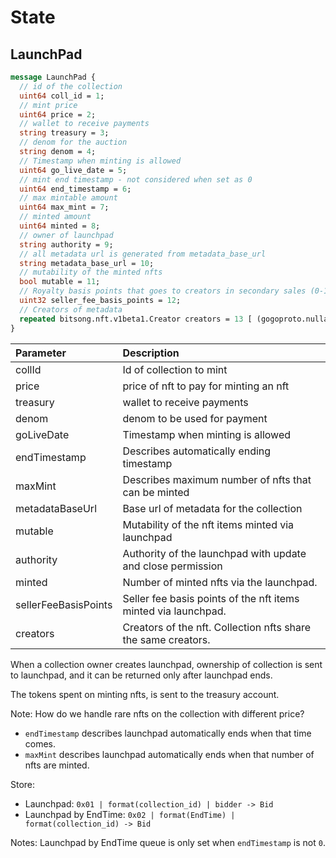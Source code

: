 # State

## LaunchPad

```protobuf
message LaunchPad {
  // id of the collection
  uint64 coll_id = 1;
  // mint price
  uint64 price = 2;
  // wallet to receive payments
  string treasury = 3;
  // denom for the auction
  string denom = 4;
  // Timestamp when minting is allowed
  uint64 go_live_date = 5;
  // mint end timestamp - not considered when set as 0
  uint64 end_timestamp = 6;
  // max mintable amount
  uint64 max_mint = 7;
  // minted amount
  uint64 minted = 8;
  // owner of launchpad
  string authority = 9;
  // all metadata url is generated from metadata_base_url
  string metadata_base_url = 10;
  // mutability of the minted nfts
  bool mutable = 11;
  // Royalty basis points that goes to creators in secondary sales (0-10000)
  uint32 seller_fee_basis_points = 12;
  // Creators of metadata
  repeated bitsong.nft.v1beta1.Creator creators = 13 [ (gogoproto.nullable) = false ];
}
```

| Parameter            | Description                                                    |
| :------------------- | :------------------------------------------------------------- |
| collId               | Id of collection to mint                                       |
| price                | price of nft to pay for minting an nft                         |
| treasury             | wallet to receive payments                                     |
| denom                | denom to be used for payment                                   |
| goLiveDate           | Timestamp when minting is allowed                              |
| endTimestamp         | Describes automatically ending timestamp                       |
| maxMint              | Describes maximum number of nfts that can be minted            |
| metadataBaseUrl      | Base url of metadata for the collection                        |
| mutable              | Mutability of the nft items minted via launchpad               |
| authority            | Authority of the launchpad with update and close permission    |
| minted               | Number of minted nfts via the launchpad.                       |
| sellerFeeBasisPoints | Seller fee basis points of the nft items minted via launchpad. |
| creators             | Creators of the nft. Collection nfts share the same creators.  |

When a collection owner creates launchpad, ownership of collection is sent to launchpad, and it can be returned only after launchpad ends.

The tokens spent on minting nfts, is sent to the treasury account.

Note: How do we handle rare nfts on the collection with different price?

- `endTimestamp` describes launchpad automatically ends when that time comes.
- `maxMint` describes launchpad automatically ends when that number of nfts are minted.

Store:

- Launchpad: `0x01 | format(collection_id) | bidder -> Bid`
- Launchpad by EndTime: `0x02 | format(EndTime) | format(collection_id) -> Bid`

Notes: Launchpad by EndTime queue is only set when `endTimestamp` is not `0`.
